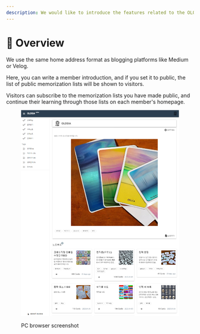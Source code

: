 ```yaml
---
description: We would like to introduce the features related to the OLOSIA member homepage.
---
```


# 🐧 Overview

We use the same home address format as blogging platforms like Medium or Velog.

Here, you can write a member introduction, and if you set it to public, the list of public memorization lists will be shown to visitors.

Visitors can subscribe to the memorization lists you have made public, and continue their learning through those lists on each member's homepage.

<figure><img src="../.gitbook/assets/user-home.png" alt=""><figcaption><p>PC browser screenshot</p></figcaption></figure>
